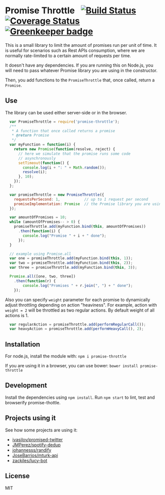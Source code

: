 Promise Throttle &nbsp; [![Build Status](https://api.travis-ci.org/JMPerez/promise-throttle.svg)](https://travis-ci.org/JMPerez/promise-throttle/) [![Coverage Status](https://coveralls.io/repos/github/JMPerez/promise-throttle/badge.svg?branch=master)](https://coveralls.io/r/JMPerez/promise-throttle?branch=master) [![Greenkeeper badge](https://badges.greenkeeper.io/JMPerez/promise-throttle.svg)](https://greenkeeper.io/)
==================


This is a small library to limit the amount of promises run per unit of time. It is useful for scenarios such as Rest APIs consumption, where we are normally rate-limited to a certain amount of requests per time.

It doesn't have any dependencies. If you are running this on Node.js, you will need to pass whatever Promise library you are using in the constructor.

Then, you add functions to the `PromiseThrottle` that, once called, return a `Promise`.

## Use

The library can be used either server-side or in the browser.

```javascript
  var PromiseThrottle = require('promise-throttle');
  /**
   * A function that once called returns a promise
   * @return Promise
   */
  var myFunction = function(i) {
    return new Promise(function(resolve, reject) {
      // here we simulate that the promise runs some code
      // asynchronously
      setTimeout(function() {
        console.log(i + ": " + Math.random());
        resolve(i);
      }, 10);
    });
  };

  var promiseThrottle = new PromiseThrottle({
    requestsPerSecond: 1,           // up to 1 request per second
    promiseImplementation: Promise  // the Promise library you are using
  });

  var amountOfPromises = 10;
  while (amountOfPromises-- > 0) {
    promiseThrottle.add(myFunction.bind(this, amountOfPromises))
      .then(function(i) {
        console.log("Promise " + i + " done");
      });
  }

  // example using Promise.all
  var one = promiseThrottle.add(myFunction.bind(this, 1));
  var two = promiseThrottle.add(myFunction.bind(this, 2));
  var three = promiseThrottle.add(myFunction.bind(this, 3));

  Promise.all([one, two, three])
    .then(function(r) {
        console.log("Promises " + r.join(", ") + " done");
    });
```

Also you can specify `weight` parameter for each promise to dynamically adjust throttling depending on
action "heaviness". For example, action with `weight = 2` will be throttled as two regular actions. By default weight of all actions is 1.

```javascript  
  var regularAction = promiseThrottle.add(performRegularCall());
  var heavyAction = promiseThrottle.add(performHeavyCall(), 2);
```

## Installation

For node.js, install the module with: `npm i promise-throttle`

If you are using it in a browser, you can use bower: `bower install promise-throttle`

## Development

Install the dependencies using `npm install`.
Run `npm start` to lint, test and browserify promise-thottle.

## Projects using it

See how some projects are using it:

- [ivasilov/promised-twitter](https://github.com/ivasilov/promised-twitter)
- [JMPerez/spotify-dedup](https://github.com/JMPerez/spotify-dedup)
- [johannesss/randify](https://github.com/johannesss/randify)
- [JoseBarrios/mturk-api](https://github.com/JoseBarrios/mturk-api)
- [zackiles/lucy-bot](https://github.com/zackiles/lucy-bot)

## License

MIT
